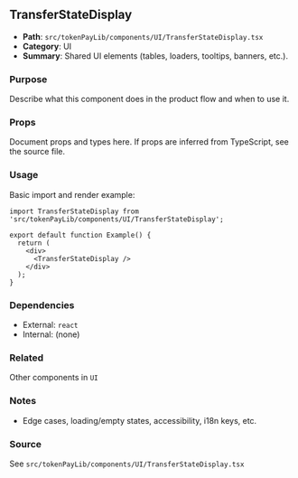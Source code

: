 ## TransferStateDisplay

- **Path**: `src/tokenPayLib/components/UI/TransferStateDisplay.tsx`
- **Category**: UI
- **Summary**: Shared UI elements (tables, loaders, tooltips, banners, etc.).

### Purpose
Describe what this component does in the product flow and when to use it.

### Props
Document props and types here. If props are inferred from TypeScript, see the source file.

### Usage
Basic import and render example:


```tsx
import TransferStateDisplay from 'src/tokenPayLib/components/UI/TransferStateDisplay';

export default function Example() {
  return (
    <div>
      <TransferStateDisplay />
    </div>
  );
}

```

### Dependencies
- External: `react`
- Internal: (none)

### Related
Other components in `UI`

### Notes
- Edge cases, loading/empty states, accessibility, i18n keys, etc.

### Source
See `src/tokenPayLib/components/UI/TransferStateDisplay.tsx`
